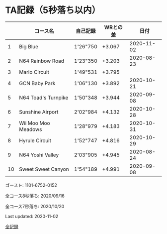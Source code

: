 # TA記録（5秒落ち以内）

||コース名|自己記録|WRとの差|日付
|--|--|--|--|--|
|1|Big Blue|1'26"750|+3.067|2020-11-02|
|2|N64 Rainbow Road|1'23"350|+3.203|2020-08-23|
|3|Mario Circuit|1'49"531|+3.795||
|4|GCN Baby Park|1'06"130|+3.892|2020-10-21|
|5|N64 Toad's Turnpike|1'50"348|+3.944|2020-09-08|
|6|Sunshine Airport|2'02"984|+4.132|2020-10-28|
|7|Wii Moo Moo Meadows|1'28"979|+4.183|2020-10-31|
|8|Hyrule Circuit|1'52"747|+4.816|2020-10-29|
|9|N64 Yoshi Valley|2'03"905|+4.945|2020-08-24|
|10|Sweet Sweet Canyon|1'54"189|+4.991|2020-09-08|

ゴースト: 1101-6752-0152

全コース8秒落ち: 2020/09/16

全コース7秒落ち: 2020/10/20

Last updated: 2020-11-02

[全記録](https://github.com/xuzijian629/xuzijian629/blob/master/ALL.md)